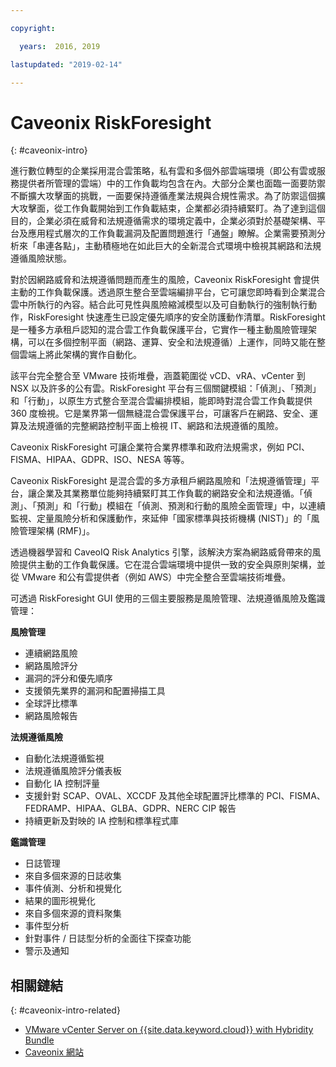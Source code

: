 ```yaml
---

copyright:

  years:  2016, 2019

lastupdated: "2019-02-14"

---
```


# Caveonix RiskForesight
{: #caveonix-intro}

進行數位轉型的企業採用混合雲策略，私有雲和多個外部雲端環境（即公有雲或服務提供者所管理的雲端）中的工作負載均包含在內。大部分企業也面臨一面要防禦不斷擴大攻擊面的挑戰，一面要保持遵循產業法規與合規性需求。為了防禦這個擴大攻擊面，從工作負載開始到工作負載結束，企業都必須持續緊盯。為了達到這個目的，企業必須在威脅和法規遵循需求的環境定義中，企業必須對於基礎架構、平台及應用程式層次的工作負載漏洞及配置問題進行「通盤」瞭解。企業需要預測分析來「串連各點」，主動積極地在如此巨大的全新混合式環境中檢視其網路和法規遵循風險狀態。

對於因網路威脅和法規遵循問題而產生的風險，Caveonix RiskForesight 會提供主動的工作負載保護。透過原生整合至雲端編排平台，它可讓您即時看到企業混合雲中所執行的內容。結合此可見性與風險縮減模型以及可自動執行的強制執行動作，RiskForesight 快速產生已設定優先順序的安全防護動作清單。RiskForesight 是一種多方承租戶認知的混合雲工作負載保護平台，它實作一種主動風險管理架構，可以在多個控制平面（網路、運算、安全和法規遵循）上運作，同時又能在整個雲端上將此架構的實作自動化。

該平台完全整合至 VMware 技術堆疊，涵蓋範圍從 vCD、vRA、vCenter 到 NSX 以及許多的公有雲。RiskForesight 平台有三個關鍵模組：「偵測」、「預測」和「行動」，以原生方式整合至混合雲編排模組，能即時對混合雲工作負載提供 360 度檢視。它是業界第一個無縫混合雲保護平台，可讓客戶在網路、安全、運算及法規遵循的完整網路控制平面上檢視 IT、網路和法規遵循的風險。

Caveonix RiskForesight 可讓企業符合業界標準和政府法規需求，例如 PCI、FISMA、HIPAA、GDPR、ISO、NESA 等等。

Caveonix RiskForesight 是混合雲的多方承租戶網路風險和「法規遵循管理」平台，讓企業及其業務單位能夠持續緊盯其工作負載的網路安全和法規遵循。「偵測」、「預測」和「行動」模組在「偵測、預測和行動的風險全面管理」中，以連續監視、定量風險分析和保護動作，來延伸「國家標準與技術機構 (NIST)」的「風險管理架構 (RMF)」。

透過機器學習和 CaveoIQ Risk Analytics 引擎，該解決方案為網路威脅帶來的風險提供主動的工作負載保護。它在混合雲端環境中提供一致的安全與原則架構，並從 VMware 和公有雲提供者（例如 AWS）中完全整合至雲端技術堆疊。

可透過 RiskForesight GUI 使用的三個主要服務是風險管理、法規遵循風險及鑑識管理：

**風險管理**
-	連續網路風險
- 網路風險評分
-	漏洞的評分和優先順序
-	支援領先業界的漏洞和配置掃描工具
-	全球評比標準
-	網路風險報告

**法規遵循風險**
- 自動化法規遵循監視
-	法規遵循風險評分儀表板
-	自動化 IA 控制評量
-	支援針對 SCAP、OVAL、XCCDF 及其他全球配置評比標準的 PCI、FISMA、FEDRAMP、HIPAA、GLBA、GDPR、NERC CIP 報告
-	持續更新及對映的 IA 控制和標準程式庫

**鑑識管理**
-	日誌管理
-	來自多個來源的日誌收集
-	事件偵測、分析和視覺化
-	結果的圖形視覺化
-	來自多個來源的資料聚集
-	事件型分析
-	針對事件 / 日誌型分析的全面往下探查功能
-	警示及通知

## 相關鏈結
{: #caveonix-intro-related}

*   [VMware vCenter Server on {{site.data.keyword.cloud}} with Hybridity Bundle](/docs/services/vmwaresolutions/archiref/vcs?topic=vmware-solutions-vcs-hybridity-intro)
*   [Caveonix 網站](https://www.caveonix.com/)
